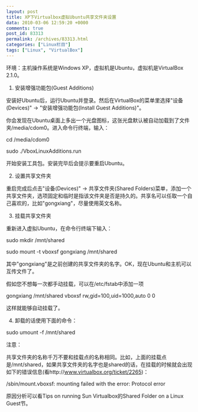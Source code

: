 ```yaml
---
layout: post
title: XP下Virtualbox虚拟Ubuntu共享文件夹设置
data: 2010-03-06 12:59:20 +0000
comments: true
post_id: 83313
permalink: /archives/83313.html
categories: ["Linux栏目"]
tags: ["Linux", "VirtualBox"]
---
```


环境：主机操作系统是Windows XP，虚拟机是Ubuntu，虚拟机是VirtualBox 2.1.0。

1. 安装增强功能包(Guest Additions)

安装好Ubuntu后，运行Ubuntu并登录。然后在VirtualBox的菜单里选择"设备(Devices)" -&gt; "安装增强功能包(Install Guest Additions)"。

你会发现在Ubuntu桌面上多出一个光盘图标，这张光盘默认被自动加载到了文件夹/media/cdom0。进入命令行终端，输入：

cd /media/cdom0

sudo ./VboxLinuxAdditions.run

开始安装工具包。安装完毕后会提示要重启Ubuntu。

2. 设置共享文件夹

重启完成后点击"设备(Devices)" -&gt; 共享文件夹(Shared Folders)菜单，添加一个共享文件夹，选项固定和临时是指该文件夹是否是持久的。共享名可以任取一个自己喜欢的，比如"gongxiang"，尽量使用英文名称。

3. 挂载共享文件夹

重新进入虚拟Ubuntu，在命令行终端下输入：

sudo mkdir /mnt/shared

sudo mount -t vboxsf gongxiang /mnt/shared

其中"gongxiang"是之前创建的共享文件夹的名字。OK，现在Ubuntu和主机可以互传文件了。

假如您不想每一次都手动挂载，可以在/etc/fstab中添加一项

gongxiang /mnt/shared vboxsf rw,gid=100,uid=1000,auto 0 0

这样就能够自动挂载了。

4. 卸载的话使用下面的命令：

sudo umount -f /mnt/shared

注意：

共享文件夹的名称千万不要和挂载点的名称相同。比如，上面的挂载点是/mnt/shared，如果共享文件夹的名字也是shared的话，在挂载的时候就会出现如下的错误信息(看http://www.virtualbox.org/ticket/2265)：

/sbin/mount.vboxsf: mounting failed with the error: Protocol error

原因分析可以看Tips on running Sun Virtualbox的Shared Folder on a Linux Guest节。
